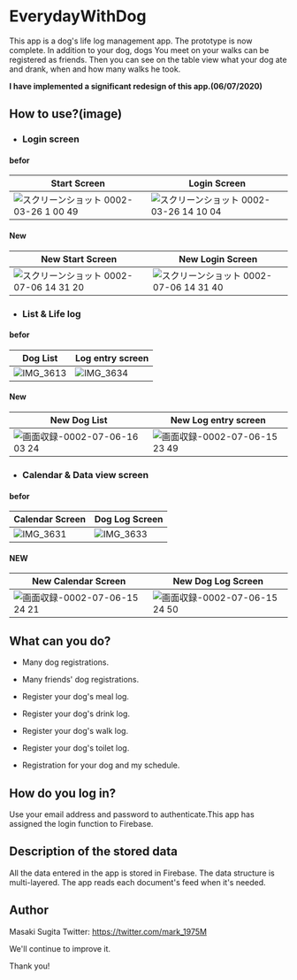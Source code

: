 # EverydayWithDog

This app is a dog's life log management app. The prototype is now complete.  In addition to your dog, dogs You meet on your walks can be registered as friends. Then you can see on the table view what your dog ate and drank, when and how many walks he took.

**I have implemented a significant redesign of this app.(06/07/2020)**

## How to use?(image)

- ### Login screen
#### befor

|Start Screen|Login Screen|
|---|---|
|![スクリーンショット 0002-03-26 1 00 49](https://user-images.githubusercontent.com/49276817/77614130-c7102b00-6f6f-11ea-85da-e0fd96d31952.PNG)|![スクリーンショット 0002-03-26 14 10 04](https://user-images.githubusercontent.com/49276817/77614229-00489b00-6f70-11ea-900a-3d5eb12bdea4.png)

#### New

|New Start Screen|New Login Screen|
|---|---|
|![スクリーンショット 0002-07-06 14 31 20](https://user-images.githubusercontent.com/49276817/86561068-b887d580-bf9a-11ea-99a0-cbd4f3338b9a.png)|![スクリーンショット 0002-07-06 14 31 40](https://user-images.githubusercontent.com/49276817/86561098-ce959600-bf9a-11ea-8a66-eaf008f75059.png)




- ### List & Life log
#### befor

|Dog List|Log entry screen|
|---|---|
|![IMG_3613](https://user-images.githubusercontent.com/49276817/77616231-81099600-6f74-11ea-8aaf-907626c6e3b8.gif)|![IMG_3634](https://user-images.githubusercontent.com/49276817/77616468-11e07180-6f75-11ea-84fd-1559a2c95fe3.gif)

#### New

|New Dog List|New Log entry screen|
|---|---|
|![画面収録-0002-07-06-16 03 24](https://user-images.githubusercontent.com/49276817/86565207-60ed6800-bfa2-11ea-8860-3d4459a5380b.gif)|![画面収録-0002-07-06-15 23 49](https://user-images.githubusercontent.com/49276817/86564156-b163c600-bfa0-11ea-8736-24466b56a026.gif)


- ### Calendar & Data view screen
#### befor

|Calendar Screen|Dog Log Screen|
|---|---|
|![IMG_3631](https://user-images.githubusercontent.com/49276817/77617101-a4cddb80-6f76-11ea-9d24-0c51073728c4.gif)|![IMG_3633](https://user-images.githubusercontent.com/49276817/77617136-b7e0ab80-6f76-11ea-8773-7e220d1eb2c9.gif)

#### NEW

|New Calendar Screen|New Dog Log Screen|
|---|---|
|![画面収録-0002-07-06-15 24 21](https://user-images.githubusercontent.com/49276817/86565439-c93c4980-bfa2-11ea-9733-19abcfbfbc90.gif)|![画面収録-0002-07-06-15 24 50](https://user-images.githubusercontent.com/49276817/86565476-dbb68300-bfa2-11ea-87ce-f4183e6f98f7.gif)


## What can you do?

- Many dog registrations.

- Many friends' dog registrations.

- Register your dog's meal log.

- Register your dog's drink log.

- Register your dog's walk log.

- Register your dog's toilet log.

- Registration for your dog and my schedule.

## How do you log in?

Use your email address and password to authenticate.This app has assigned the login function to Firebase.

## Description of the stored data

All the data entered in the app is stored in Firebase.
The data structure is multi-layered. The app reads each document's feed when it's needed.

## Author
Masaki Sugita
Twitter: https://twitter.com/mark_1975M

We'll continue to improve it.

Thank you!
